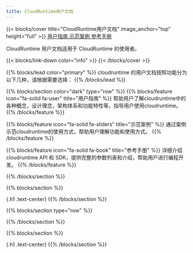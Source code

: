 ```yaml
---
title: CloudRuntime用户文档
---
```


{{< blocks/cover title="CloudRuntime用户文档" image_anchor="top" height="full" >}}
<a class="btn btn-lg btn-secondary me-3 mb-4" href="./userguide/">
  用户指南 <i class="fa-solid fa-user ms-2"></i>
</a>
<a class="btn btn-lg btn-secondary me-3 mb-4" href="./example/">
  示范案例 <i class="fa-solid fa-sliders ms-2 "></i>
</a>
<a class="btn btn-lg btn-secondary me-3 mb-4" href="./reference/">
  参考手册 <i class="fa-solid fa-book ms-2 "></i>
</a>
<p class="lead mt-5">CloudRuntime 用户文档适用于 CloudRuntime 的使用者。</p>
{{< blocks/link-down color="info" >}}
{{< /blocks/cover >}}


{{% blocks/lead color="primary" %}}
cloudruntime 的用户文档按照功能分为以下几种，请根据需要选择：
{{% /blocks/lead %}}


{{% blocks/section color="dark" type="row" %}}
{{% blocks/feature icon="fa-solid fa-user" title="用户指南" %}}
帮助用户了解cloudruntime中的各种概念，设计理念，架构体系和功能特性等，指导用户使用cloudruntime。
{{% /blocks/feature %}}


{{% blocks/feature icon="fa-solid fa-sliders" title="示范案例" %}}
通过案例示范cloudruntime的使用方式，帮助用户理解功能和使用方式。
{{% /blocks/feature %}}


{{% blocks/feature icon="fa-solid fa-book" title="参考手册" %}}
详细介绍cloudruntime API 和 SDK，提供完整的参数列表和介绍，帮助用户进行编程开发。
{{% /blocks/feature %}}


{{% /blocks/section %}}


{{% blocks/section %}}

{.h1 .text-center}
{{% /blocks/section %}}


{{% blocks/section type="row" %}}


{{% /blocks/section %}}


{{% blocks/section %}}

{.h1 .text-center}
{{% /blocks/section %}}